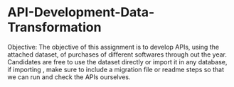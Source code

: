# API-Development-Data-Transformation
Objective: The objective of this assignment is to develop APIs, using the attached dataset, of purchases of different softwares through out the year. Candidates are free to use the dataset directly or import it in any database, if importing , make sure to include a migration file or readme steps so that we can run and check the APIs ourselves.

